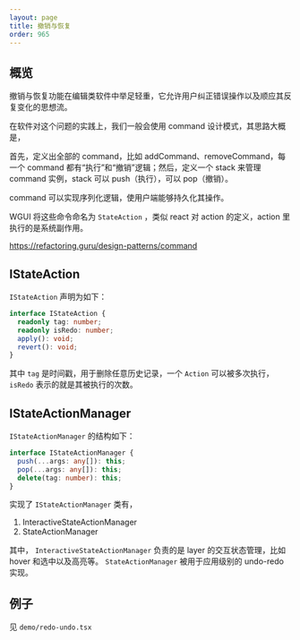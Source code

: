 ```yaml
---
layout: page
title: 撤销与恢复
order: 965
---
```


## 概览

撤销与恢复功能在编辑类软件中举足轻重，它允许用户纠正错误操作以及顺应其反复变化的思想流。

在软件对这个问题的实践上，我们一般会使用 command 设计模式，其思路大概是，

首先，定义出全部的 command，比如 addCommand、removeCommand，每一个 command 都有“执行”和“撤销”逻辑；然后，定义一个 stack 来管理 command 实例，stack 可以 push（执行），可以 pop（撤销）。

command 可以实现序列化逻辑，使用户端能够持久化其操作。

WGUI 将这些命令命名为 `StateAction` ，类似 react 对 action 的定义，action 里执行的是系统副作用。

https://refactoring.guru/design-patterns/command

## IStateAction

`IStateAction` 声明为如下：

```ts
interface IStateAction {
  readonly tag: number;
  readonly isRedo: number;
  apply(): void;
  revert(): void;
}
```

其中 `tag` 是时间戳，用于删除任意历史记录，一个 `Action` 可以被多次执行， `isRedo` 表示的就是其被执行的次数。

## IStateActionManager

`IStateActionManager` 的结构如下：

```ts
interface IStateActionManager {
  push(...args: any[]): this;
  pop(...args: any[]): this;
  delete(tag: number): this;
}
```

实现了 `IStateActionManager` 类有，

1. InteractiveStateActionManager
2. StateActionManager

其中， `InteractiveStateActionManager` 负责的是 layer 的交互状态管理，比如 hover 和选中以及高亮等。 `StateActionManager` 被用于应用级别的 undo-redo 实现。

## 例子

见 `demo/redo-undo.tsx`
